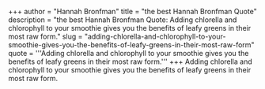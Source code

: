 +++
author = "Hannah Bronfman"
title = "the best Hannah Bronfman Quote"
description = "the best Hannah Bronfman Quote: Adding chlorella and chlorophyll to your smoothie gives you the benefits of leafy greens in their most raw form."
slug = "adding-chlorella-and-chlorophyll-to-your-smoothie-gives-you-the-benefits-of-leafy-greens-in-their-most-raw-form"
quote = '''Adding chlorella and chlorophyll to your smoothie gives you the benefits of leafy greens in their most raw form.'''
+++
Adding chlorella and chlorophyll to your smoothie gives you the benefits of leafy greens in their most raw form.
